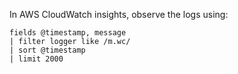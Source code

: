 In AWS CloudWatch insights, observe the logs using:
```
fields @timestamp, message
| filter logger like /m.wc/
| sort @timestamp 
| limit 2000
```